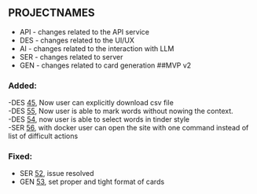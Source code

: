 ## PROJECTNAMES
- API - changes related to the API service
- DES - changes related to the UI/UX
- AI - changes related to the interaction with LLM
- SER - changes related to server
- GEN - changes related to card generation
##MVP v2  
### Added:  
-DES [45](https://github.com/AnkiGen/anki_deck/issues/45), Now user can explicitly download csv file  
-DES [55](https://github.com/AnkiGen/anki_deck/issues/55), Now user is able to mark words without nowing the context.      
-DES [54](https://github.com/AnkiGen/anki_deck/issues/54), now user is able to select words in tinder style  
-SER [56](https://github.com/AnkiGen/anki_deck/issues/56), with docker user can open the site with one command instead of list of difficult actions

### Fixed:  
- SER [52](https://github.com/AnkiGen/anki_deck/issues/52), issue resolved  
- GEN [53](https://github.com/AnkiGen/anki_deck/issues/53), set proper and tight format of cards
